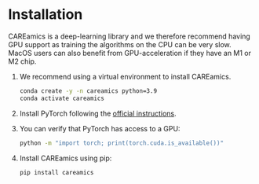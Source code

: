 # Installation

CAREamics is a deep-learning library and we therefore recommend having GPU support as
training the algorithms on the CPU can be very slow. MacOS users can also benefit from
GPU-acceleration if they have an M1 or M2 chip.

1. We recommend using a virtual environment to install CAREamics.

    ```bash
    conda create -y -n careamics python=3.9
    conda activate careamics
    ```

2. Install PyTorch following the [official instructions](https://pytorch.org/get-started/locally/).

3. You can verify that PyTorch has access to a GPU:

    ```bash
    python -m "import torch; print(torch.cuda.is_available())"
    ```

4. Install CAREamics using pip:

    ```bash
    pip install careamics
    ```
